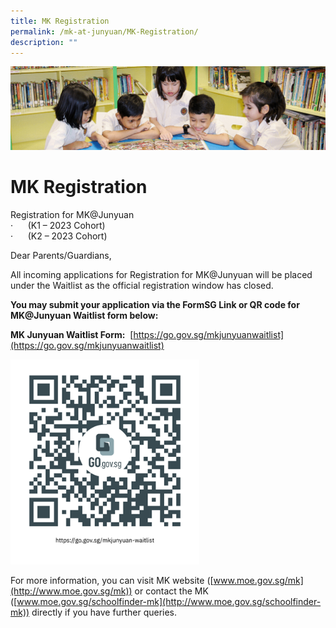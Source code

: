 ```yaml
---
title: MK Registration
permalink: /mk-at-junyuan/MK-Registration/
description: ""
---
```

![](/images/banner.gif)


MK Registration
===============


Registration for MK@Junyuan <br>·&nbsp;&nbsp;&nbsp;&nbsp;&nbsp;&nbsp;(K1 – 2023 Cohort) <br>
·&nbsp;&nbsp;&nbsp;&nbsp;&nbsp;&nbsp;(K2 – 2023 Cohort)


  

Dear Parents/Guardians,  

  

All incoming applications for Registration for MK@Junyuan will be placed under the&nbsp;Waitlist&nbsp;as the official registration window has closed.  
  

<b>You may submit your application via the FormSG Link or QR code for MK@Junyuan Waitlist form below: </b>  

<b>MK Junyuan Waitlist Form:</b>&nbsp;&nbsp;[https://go.gov.sg/mkjunyuanwaitlist](https://go.gov.sg/mkjunyuanwaitlist)



<img src="/images/download.png" style="width:60%">


For more information, you can visit MK website ([www.moe.gov.sg/mk](http://www.moe.gov.sg/mk)) or contact the MK ([www.moe.gov.sg/schoolfinder-mk](http://www.moe.gov.sg/schoolfinder-mk)) directly if you have further queries.